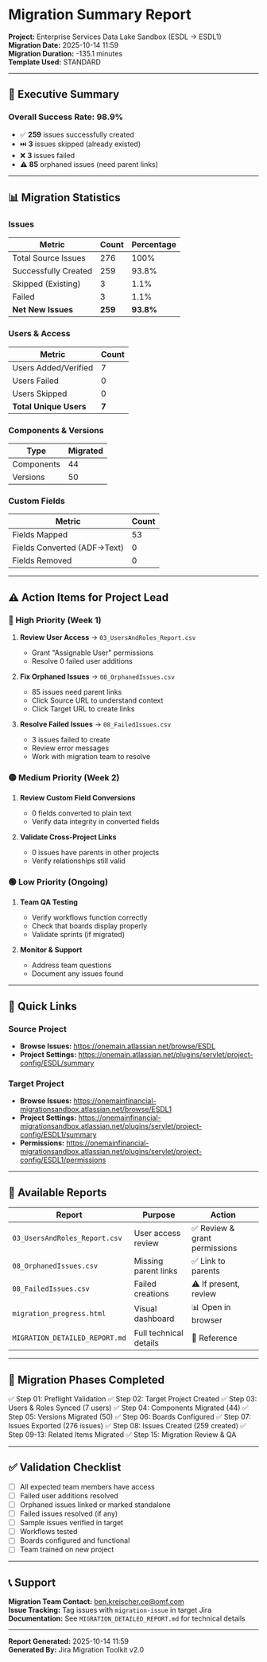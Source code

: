 # Migration Summary Report

**Project:** Enterprise Services Data Lake Sandbox (ESDL → ESDL1)  
**Migration Date:** 2025-10-14 11:59  
**Migration Duration:** -135.1 minutes  
**Template Used:** STANDARD

---

## 🎯 Executive Summary

### Overall Success Rate: **98.9%**

- ✅ **259** issues successfully created
- ⏭️ **3** issues skipped (already existed)
- ❌ **3** issues failed
- ⚠️ **85** orphaned issues (need parent links)

---

## 📊 Migration Statistics

### Issues
| Metric | Count | Percentage |
|--------|-------|------------|
| Total Source Issues | 276 | 100% |
| Successfully Created | 259 | 93.8% |
| Skipped (Existing) | 3 | 1.1% |
| Failed | 3 | 1.1% |
| **Net New Issues** | **259** | **93.8%** |

### Users & Access
| Metric | Count |
|--------|-------|
| Users Added/Verified | 7 |
| Users Failed | 0 |
| Users Skipped | 0 |
| **Total Unique Users** | **7** |

### Components & Versions
| Type | Migrated |
|------|----------|
| Components | 44 |
| Versions | 50 |

### Custom Fields
| Metric | Count |
|--------|-------|
| Fields Mapped | 53 |
| Fields Converted (ADF→Text) | 0 |
| Fields Removed | 0 |

---

## ⚠️ Action Items for Project Lead

### 🔴 High Priority (Week 1)
1. **Review User Access** → `03_UsersAndRoles_Report.csv`
   - Grant "Assignable User" permissions
   - Resolve 0 failed user additions

2. **Fix Orphaned Issues** → `08_OrphanedIssues.csv`
   - 85 issues need parent links
   - Click Source URL to understand context
   - Click Target URL to create links

3. **Resolve Failed Issues** → `08_FailedIssues.csv`
   - 3 issues failed to create
   - Review error messages
   - Work with migration team to resolve

### 🟡 Medium Priority (Week 2)
1. **Review Custom Field Conversions**
   - 0 fields converted to plain text
   - Verify data integrity in converted fields

2. **Validate Cross-Project Links**
   - 0 issues have parents in other projects
   - Verify relationships still valid

### 🟢 Low Priority (Ongoing)
1. **Team QA Testing**
   - Verify workflows function correctly
   - Check that boards display properly
   - Validate sprints (if migrated)

2. **Monitor & Support**
   - Address team questions
   - Document any issues found

---

## 🔗 Quick Links

### Source Project
- **Browse Issues:** https://onemain.atlassian.net/browse/ESDL
- **Project Settings:** https://onemain.atlassian.net/plugins/servlet/project-config/ESDL/summary

### Target Project
- **Browse Issues:** https://onemainfinancial-migrationsandbox.atlassian.net/browse/ESDL1
- **Project Settings:** https://onemainfinancial-migrationsandbox.atlassian.net/plugins/servlet/project-config/ESDL1/summary
- **Permissions:** https://onemainfinancial-migrationsandbox.atlassian.net/plugins/servlet/project-config/ESDL1/permissions

---

## 📁 Available Reports

| Report | Purpose | Action |
|--------|---------|--------|
| `03_UsersAndRoles_Report.csv` | User access review | ✅ Review & grant permissions |
| `08_OrphanedIssues.csv` | Missing parent links | ✅ Link to parents |
| `08_FailedIssues.csv` | Failed creations | ⚠️ If present, review |
| `migration_progress.html` | Visual dashboard | 📊 Open in browser |
| `MIGRATION_DETAILED_REPORT.md` | Full technical details | 📖 Reference |

---

## 🎯 Migration Phases Completed

✅ Step 01: Preflight Validation
✅ Step 02: Target Project Created
✅ Step 03: Users & Roles Synced (7 users)
✅ Step 04: Components Migrated (44)
✅ Step 05: Versions Migrated (50)
✅ Step 06: Boards Configured
✅ Step 07: Issues Exported (276 issues)
✅ Step 08: Issues Created (259 created)
✅ Step 09-13: Related Items Migrated
✅ Step 15: Migration Review & QA

---

## ✅ Validation Checklist

- [ ] All expected team members have access
- [ ] Failed user additions resolved
- [ ] Orphaned issues linked or marked standalone
- [ ] Failed issues resolved (if any)
- [ ] Sample issues verified in target
- [ ] Workflows tested
- [ ] Boards configured and functional
- [ ] Team trained on new project

---

## 📞 Support

**Migration Team Contact:** ben.kreischer.ce@omf.com  
**Issue Tracking:** Tag issues with `migration-issue` in target Jira  
**Documentation:** See `MIGRATION_DETAILED_REPORT.md` for technical details

---

**Report Generated:** 2025-10-14 11:59  
**Generated By:** Jira Migration Toolkit v2.0


